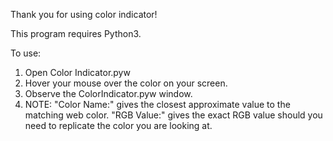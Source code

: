 Thank you for using color indicator!

This program requires Python3.

To use: 
1. Open Color Indicator.pyw
2. Hover your mouse over the color on your screen.
3. Observe the ColorIndicator.pyw window.
4. NOTE: "Color Name:" gives the closest approximate value to the matching web color. "RGB Value:" gives the exact RGB value should you need to replicate the color you are looking at. 

